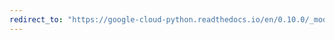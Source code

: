 ```yaml
---
redirect_to: "https://google-cloud-python.readthedocs.io/en/0.10.0/_modules/gcloud/storage/acl.html"
---
```

